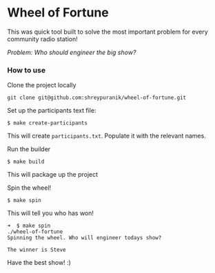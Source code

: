 # Wheel of Fortune

This was quick tool built to solve the most important problem for every community radio station! 

*Problem: Who should engineer the big show?* 

### How to use 

Clone the project locally 

```
git clone git@github.com:shreypuranik/wheel-of-fortune.git
```

Set up the participants text file: 

```
$ make create-participants 
```

This will create `participants.txt`. Populate it with the relevant names. 

Run the builder

```
$ make build 
```
This will package up the project 

Spin the wheel! 

```
$ make spin 
```

This will tell you who has won!

```
➜  $ make spin
./wheel-of-fortune
Spinning the wheel. Who will engineer todays show?

The winner is Steve
```
Have the best show! :) 



